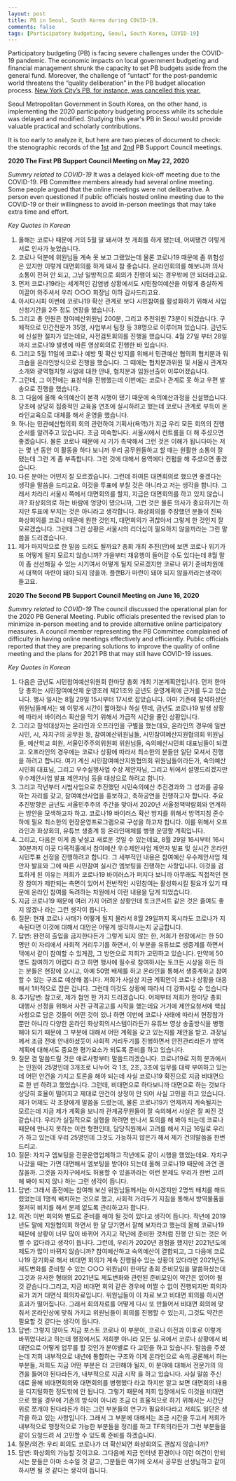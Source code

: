 ```yaml
---
layout: post
title: PB in Seoul, South Korea during COVID-19.
comments: false
tags: [Participatory budgeting, Seoul, South Korea, COVID-19]
---
```


Participatory budgeting (PB) is facing severe challenges under the COVID-19 pandemic. The economic impacts on local government budgeting and financial management shrunk the capacity to set PB budgets aside from the general fund. Moreover, the challenge of “untact” for the post-pandemic world threatens the “quality deliberation” in the PB budget allocation process. [New York City’s PB, for instance, was cancelled this year.]( https://www.nydailynews.com/coronavirus/ny-coronavirus-participatory-budgeting-new-york-city-council-20200316-hh7t2m2g65avlaahggtrq5gz2y-story.html) 

Seoul Metropolitan Government in South Korea, on the other hand, is implementing the 2020 participatory budgeting process while its schedule was delayed and modified. Studying this year's PB in Seoul would provide valuable practical and scholarly contributions. 

It is too early to analyze it, but here are two pieces of document to check: the stenographic records of the [1st](https://yesan.seoul.go.kr/comm/comm0403View.do?bbsId=BBSMSTR_000000000063&nttId=3033&pageIndex=1) and [2nd](https://yesan.seoul.go.kr/comm/comm0403View.do?bbsId=BBSMSTR_000000000063&nttId=3046&pageIndex=1) PB Support Council meetings.


**2020 The First PB Support Council Meeting on May 22, 2020**

_Summry related to COVID-19_
It was a delayed kick-off meeting due to the COVID-19. PB Committee members already had several online meeting. Some people argued that the online meetings were not deliberative. A person even questioned if public officials hosted online meeting due to the COVID-19 or their willingness to avoid in-person meetings that may take extra time and effort. 

_Key Quotes in Korean_
1. 올해는 코로나 때문에 거의 5월 말 돼서야 첫 개최를 하게 됐는데, 어찌됐건 이렇게 서로 인사가 늦었습니다.
2. 코로나 덕분에 위원님들 계속 못 보고 그랬었는데 물론 코로나19 때문에 좀 위험성은 있지만 이렇게 대면회의를 하게 돼서 참 좋습니다. 온라인회의를 해보니까 의사소통이 전혀 안 되고, 그냥 일방적으로 회의가 진행이 되는 경우밖에 안 되더라고요.
3. 먼저 코로나19라는 세계적인 감염병 상황에서도 시민참여예산을 이렇게 충실하게 이끌어 와주셔서 우리 ○○○ 회장님 이하 감사드리고요.
4. 아시다시피 이번에 코로나19 확산 관계로 보다 시민참여를 활성화하기 위해서 사업 신청기간을 2주 정도 연장을 했습니다.
5. 그리고 총 인원은 참여예산위원님 200분, 그리고 추천위원 73분이 되겠습니다. 구체적으로 민간전문가 35명, 사업부서 팀장 등 38명으로 이루어져 있습니다. 금년도에 신설한 절차가 있는데요, 사전검토회의를 진행을 했습니다. 4월 27일 부터 28일까지 코로나19 발생에 따른 영상회의로 진행한 바 있습니다.
6. 그리고 5월 11일에 코로나 예방 및 확산 방지를 위해서 민관예산 협의회 협치분과 워크숍을 온라인방식으로 진행을 했습니다. 그 때에는 협치분과위원 및 서울시 관계자 소개와 광역협치형 사업에 대한 안내, 협치분과 임원선출이 이루어졌습니다.
7. 그런데, 그 이전에는 표창식을 진행했는데 이번에는 코로나 관계로 못 하고 우편 발송으로 진행을 했습니다. 
8. 그 다음에 올해 숙의예산이 본격 시행이 됐기 때문에 숙의예산과정을 신설했습니다. 당초에 상당히 집중적인 교육을 연초에 실시하려고 했는데 코로나 관계로 부득이 온라인교육으로 대체를 해서 운영을 했습니다.
9. 하나는 민관예산협의회 회의 관련하여 기획사(욕역)가 지금 우리 모든 회의의 진행순서를 알려주고 있습니다. 조금 미숙합니다. 서울시에서 컨트롤을 더 해 주셨으면 좋겠습니다. 물론 코로나 때문에 시
기가 촉박해서 그런 것은 이해가 됩니다마는 저는 몇 년 동안 이 활동을 하다 보니까 우리 공무원들하고 할 때는 원활한 소통이 잘 됐는데 그런 게 좀 부족합니다. 그런 것에 대해서 용역에다 컨펌을 해 주셨으면 좋겠습니다.
10. 다른 분야는 어떤지 잘 모르겠습니다. 그런데 하여튼 대면회의로 했으면 좋겠다는 생각을 말씀을 드리고요. 이것을 투표에 부칠 것은 아니라고 저는 생각을 합니다. 그래서 차라리 서울시 쪽에서 대면회의를 할지, 지금은 대면회의를 하고 있지 않습니까? 화상회의로 하는 바람에 엉망이 됐으니까, 그런 것은 물론 의사가 중요하기는 하지만 투표에 부치는 것은 아니라고 생각합니다. 화상회의를 주장했던 분들이 진짜 화상회의를 코로나 때문에 원한 것인지, 대면회의가 귀찮아서 그렇게 한 것인지 잘 모르겠습니다. 그런데 그런 상황은 서울시의 리더십이 필요하지 않을까라는 그런 말씀을 드리겠습니다.
11. 제가 마지막으로 한 말씀 드려도 될까요? 총회 개최 추진(안)에 보면 코로나 위기가 또 어떻게 될지 모르지 않습니까? 가을부터 재유행이 들어갈 수도 있다는데 8월 말이 좀 선선해질 수 있는 시기여서 어떻게 될지 모르겠지만 코로나 위기 준비차원에서 대책이 마련이 돼야 되지 않을까. 플랜B가 마련이 돼야 되지 않을까라는생각이 들고요.

**2020 The Second PB Support Council Meeting on June 16, 2020**

_Summry related to COVID-19_
The council discussed the operational plan for the 2020 PB General Meeting. Public officials presented the revised plan to minimize in-person meeting and to provide alternative online participatory measures. A council member representing the PB Committee complained of difficulty in having online meetings effectively and efficiently. Public officials reported that they are preparing solutions to improve the quality of online meeting and the plans for 2021 PB that may still have COVID-19 issues. 

_Key Quotes in Korean_
1. 다음은 금년도 시민참여예산위원회 한마당 총회 개최 기본계획안입니다. 먼저 한마당 총회는 시민참여예산제 운영조례 제21조와 금년도 운영계획에 근거를 두고 있습니다. 행사 일시는 8월 29일 15시부터 17시로 잡았습니다. 아마 기존에 참석하셨던 위원님들께서는 왜 이렇게 시간이 짧아졌나 하실 텐데, 금년도 코로나19 발생 상황에 따라서 바이러스 확산을 막기 위해서 가급적 시간을 줄인 상황입니다.
2. 그리고 참석대상자는 온라인과 오프라인을 구별을 했는데요, 온라인의 경우에 일반시민, 시, 자치구의 공무원 등, 참여예산위원님들, 시민참여예산지원협의회 위원님들, 예산학교 회원, 서울민주주의위원회 위원님들, 숙의예산시민회 대표님들이 되겠고. 오프라인의 경우에는 코로나 상황에 따라서 최소한의 분들만 일단 모셔서 진행을 하려고 합니다. 여기 계신 시민참여예산지원협의회 위원님들이라든가, 숙의예산 시민회 대표님, 그리고 우수실행사업 수상 제안자님, 그리고 뒤에서 설명드리겠지만 우수제안사업 발표 제안자님 등을 대상으로 하려고 합니다.
3. 그리고 작년부터 시범사업으로 추진했던 시민숙의예산 추진경과와 그 성과를 공유하는 자리를 갖고, 참여예산사업을 홍보하고, 축하공연을 진행하고자 합니다. 주요 추진방향은 금년도 서울민주주의 주간을 맞아서 2020년 서울정책박람회와 연계하는 방안을 모색하고자 하고. 코로나19 바이러스 확산 방지를 위해서 방역지침 준수 하에 필요 최소한의 현장운영프로그램으로 구성을 하고자 합니다. 이를 위해서 오프라인과 화상회의, 유튜브 생중계 등 온라인매체를 병행 운영할 계획입니다.
4. 그리고, 다음은 이게 좀 낯설고 새로운 것일 수 있는데요, 8월 29일 16시부터 16시 30분까지 이곳 다목적홀에서 참여예산 우수제안사업 제안자 발표 및 실시간 온라인 시민투표 선정을 진행하려고 합니다. 그 세부적인 내용은 참여예산 우수제안사업 제안자 발표와 그에 따른 시민참여 실시간 엠보팅을 진행하는 사항입니다. 이것을 검토하게 된 이유는 저희가 코로나19 바이러스가 퍼지다 보니까 아무래도 직접적인 현장 참여가 제한되는 측면이 있어서 전반적인 시민참여는 활성화시킬 필요가 있기 때문에 온라인 참여를 독려하는 차원에서 이런 내용을 담게 되었습니다.
5. 지금 코로나19 때문에 여러 가지 어려운 상황인데 토크콘서트 같은 것은 줄여도 좋지 않겠나 라는 그런 생각이 듭니다.
6. 질문: 현재 코로나 사태가 어떻게 될지 몰라서 8월 29일까지 혹시라도 코로나가 지속된다면 이것에 대해서 대안은 어떻게 생각하시는지 궁금합니다.
7. 답변: 완전히 출입을 금지한다든가 그렇게 되지 않는 한, 저희가 현장에서는 한 50명만 이 자리에서 사회적 거리두기를 하면서, 이 부분을 유튜브로 생중계를 하면서 댁에서 같이 참여할 수 있게끔, 그 방안으로 저희가 고민하고 있습니다. 만약에 50명도 참여하기 어렵다 라고 하면 행사에 필수로 참여하시는 토크든 시상을 하든 하는 분들은 현장에 오시고, 아예 50명 배제를 하고 온라인을 통해서 생중계하고 참여할 수 있는 구조로 예상해 봅니다. 저희가 사실상 지금 계획안이 코로나 상황을 대응해서 1차적으로 잡은 겁니다. 그런데 이것도 상황에 따라서 더 강화시킬 수 있습니다
8. 추가답변: 참고로, 제가 첨언 한 가지 드리겠습니다. 어제부터 저희가 한마당 총회 대행사 선정을 위해서 사전 규격공고를 시작을 했는데요 거기에 제안요청서에 핵심사항으로 담은 것들이 어떤 것이 있냐 하면 이번에 코로나 사태에 따라서 현장참가뿐만 아니라 다양한 온라인 화상회의시스템이라든가 유튜브 영상 송출방식을 병행해야 되기 때문에 그 부분에 대해서 어떤 계획을 갖고 있는지를 제안을 받고. 과장님께서 조금 전에 안내하셨듯이 사회적 거리두기를 진행하면서 안전관리라든가 방역계획에 대해서도 중요한 평가요소가 되도록 준비를 하고 있습니다.
9. 질문 겸 말씀드릴 것은 애로사항부터 말씀드리겠습니다. 코로나19로 저희 분과에서는 인원이 25명인데 3개조로 나누어 각 1조, 2조, 3조에 임무를 대략 부여하고 있는데 어떤 안건을 가지고 토론을 해야 되는데 사실 코로나19 확진으로 지금 비대면으로 한 번 하려고 했었습니다. 그런데, 비대면으로 하다보니까 대면으로 하는 것보다 상당히 효율이 떨어지고 제대로 안건이 상정이 안 되어 사실 고민을 하고 있습니다. 제가 어제도 각 조장에게 말씀을 드렸는데, 물론 코로나19가 언제까지 계속될지는 모르는데 지금 제가 계획을 보니까 관계공무원들이 잘 숙의해서 사실은 잘 짜진 것 같습니다. 우리가 실질적으로 실행을 하려면 만나서 토의를 해 봐야 되는데 코로나 때문에 만나지 못하는 이런 형편인데, 담당직원께서 고려를 해서 지금 16일로 우리가 하고 있는데 우리 25명인데 그것도 가능하지 않은가 해서 제가 건의말씀을 한번 드리고.
10. 질문: 자치구 엠보팅을 전문운영업체하고 작년에도 같이 시행을 했었는데요. 자치구 나갔을 때는 가면 대면해서 엠보팅을 받아야 되는데 올해 코로나19 때문에 과연 괜찮을까. 그것을 자치구에서도 허용할 수 있을까라는 이런 문제도 우리가 한번 고려해 봐야 되지 않나 하는 그런 생각이 듭니다.
11. 답변: 그래서 종전에는 참여해 보신 위원님들께서는 아시겠지만 2명씩 배치를 해드렸었는데 1명씩 배치하는 것으로 했고, 사회적 거리두기 지침을 통해서 방역물품을 철저히 비치를 해서 문제 없도록 관리하고자 합니다.
12. 의견: 이번 회의와 별도로 준비를 해야 될 것이 있다고 생각이 듭니다. 작년에 2019년도 말에 지원협의회 하면서 한 달 당기면서 잘해 보자라고 했는데 올해 코로나19 때문에 상황이 너무 많이 바뀌어 가지고 작년에 준비한 것처럼 진행 안 되는 것은 어쩔 수 없다라고 생각이 듭니다. 그런데, 우리가 2020년 경험을 했지만 2021년도에 제도가 많이 바뀌지 않습니까? 참여예산하고 숙의예산이 결합되고, 그 다음에 코로나19 장기화로 해서 비대면 회의가 계속 진행될수 있는 상황이 있다라면 2021년도 제도변화를 준비할 수 있는 ○○○ 위원님이 한마당 총회 준비모임을 말씀하셨는데 그것과 유사한 형태의 2021년도 제도변화와 관련된 준비모임이 약간은 있어야 될 것 같습니다.그리고, 지금 비대면 회의 같은 경우에 어쩔 수 없이 진행되지만 회의자료가 과거 대면식 회의자료입니다. 위원님들이 이 자료 보고 비대면 회의를 하시면 효과가 떨어집니다. 그래서 회의자료를 어떻게 다시 또 만들어서 비대면 회의에 맞춰서 온라인상에 맞춰 가지고 위원님들이 회의를 진행할 수 있는지, 그것도 약간은 필요할 것 같다는 생각이 듭니다.
13. 답변: 그렇지 않아도 지금 포스트 코로나 이 부분이, 코로나 이전과 이후로 이렇게 바뀌었다라고 하는데 행정에서도 저희뿐 아니라 모든 실․국에서 코로나 상황에서 비대면으로 어떻게 업무를 할 것인가 분야별로 다 고민을 하고 있습니다. 말씀을 주셨는데 저희 내부적으로 내년에 통합하는 구조와 이게 온라인으로 숙의․공론해서 하는 부분들, 저희도 지금 어떤 부분은 더 고민해야 될지, 이 분야에 대해서 전문가의 의견을 들어야 된다라든가, 내부적으로 지금 시작 을 하고 있습니다. 사실 말씀 주신 대로 올해 비대면회의와 대면회의를 병행했다 라고 하지만 알고 보면 대면회의 내용을 디지털화한 정도밖에 안 됩니다. 그렇기 때문에 저희 입장에서도 이것을 비대면으로 했을 경우에 기존의 방식이 아니라 조금 더 효율적으로 하기 위해서는 시간단위로 쪼개야 된다라든가 하는 그런 부분들의 연구가 필요하다라고 저희도 일단은 생각을 하고 있는 사항입니다. 그래서 그 부분에 대해서는 조금 시간을 두고서 저희가 내부적으로 행정적으로 가능한 부분들을 정리를 하고 TF회의라든가 그런 부분들을 같이 요청드려
서 고민할 수 있도록 준비를 하겠습니다.
14. 질문/의견: 우리 회의도 코로나가 더 확산되면 화상회의도 괜찮지 않습니까?
15. 답변: 화상회의 가능할 것이고요. 그다음에 지금 인터넷 환경이나 이런 여건이 안되시는 분들은 아마 소수일 것 같고, 그분들은 여기에 오셔서 공무원 선생님하고 같이 하시면 될 것 같다는 생각이 듭니다.
